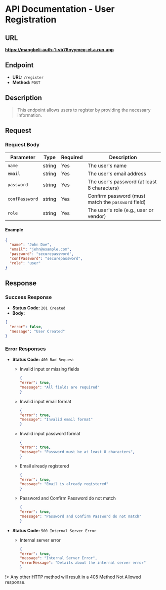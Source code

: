 # API Documentation - User Registration

## URL

**https://mangbeli-auth-1-vb76nyymeq-et.a.run.app**

## Endpoint

- **URL:** `/register`
- **Method:** `POST`

## Description

> This endpoint allows users to register by providing the necessary information.

## Request

### Request Body

| Parameter     | Type   | Required | Description                                      |
| ------------- | ------ | -------- | ------------------------------------------------ |
| `name`        | string | Yes      | The user's name                                  |
| `email`       | string | Yes      | The user's email address                         |
| `password`    | string | Yes      | The user's password (at least 8 characters)      |
| `confPassword`| string | Yes      | Confirm password (must match the `password` field)|
| `role`        | string | Yes      | The user's role (e.g., user or vendor)           |

#### Example

```json
{
  "name": "John Doe",
  "email": "john@example.com",
  "password": "securepassword",
  "confPassword": "securepassword",
  "role": "user"
}
```

## Response

### Success Response

- **Status Code:** `201 Created`
- **Body:**
```json
{
  "error": false,
  "message": "User Created"
}
```

### Error Responses

- **Status Code:** `400 Bad Request`
    - Invalid input or missing fields
        ```json
        {
        "error": true,
        "message": "All fields are required"
        }
        ```

    - Invalid input email format
        ```json
        {
        "error": true,
        "message": "Invalid email format"
        }
        ```

    - Invalid input password format
        ```json
        {
        "error": true,
        "message": "Password must be at least 8 characters",
        }
        ```
    
    - Email already registered
        ```json
        {
        "error": true,
        "message": "Email is already registered"
        }
        ```

    - Password and Confirm Password do not match
        ```json
        {
        "error": true,
        "message": "Password and Confirm Password do not match"
        }
        ```

- **Status Code:** `500 Internal Server Error`
    - Internal server error
        ```json
        {
        "error": true,
        "message": "Internal Server Error",
        "errorMessage": "Details about the internal server error"
        }
        ```

!> Any other HTTP method will result in a 405 Method Not Allowed response.